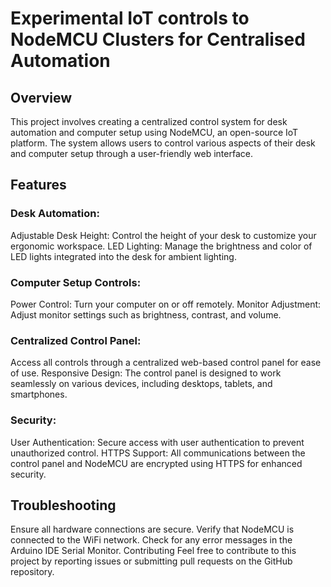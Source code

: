 # Experimental IoT controls to NodeMCU Clusters for Centralised Automation

## Overview
This project involves creating a centralized control system for desk automation and computer setup using NodeMCU, an open-source IoT platform. The system allows users to control various aspects of their desk and computer setup through a user-friendly web interface.

## Features
### Desk Automation:

Adjustable Desk Height: Control the height of your desk to customize your ergonomic workspace.
LED Lighting: Manage the brightness and color of LED lights integrated into the desk for ambient lighting.

### Computer Setup Controls:

Power Control: Turn your computer on or off remotely.
Monitor Adjustment: Adjust monitor settings such as brightness, contrast, and volume.

### Centralized Control Panel:

Access all controls through a centralized web-based control panel for ease of use.
Responsive Design: The control panel is designed to work seamlessly on various devices, including desktops, tablets, and smartphones.

### Security:

User Authentication: Secure access with user authentication to prevent unauthorized control.
HTTPS Support: All communications between the control panel and NodeMCU are encrypted using HTTPS for enhanced security.

## Troubleshooting
Ensure all hardware connections are secure.
Verify that NodeMCU is connected to the WiFi network.
Check for any error messages in the Arduino IDE Serial Monitor.
Contributing
Feel free to contribute to this project by reporting issues or submitting pull requests on the GitHub repository.

